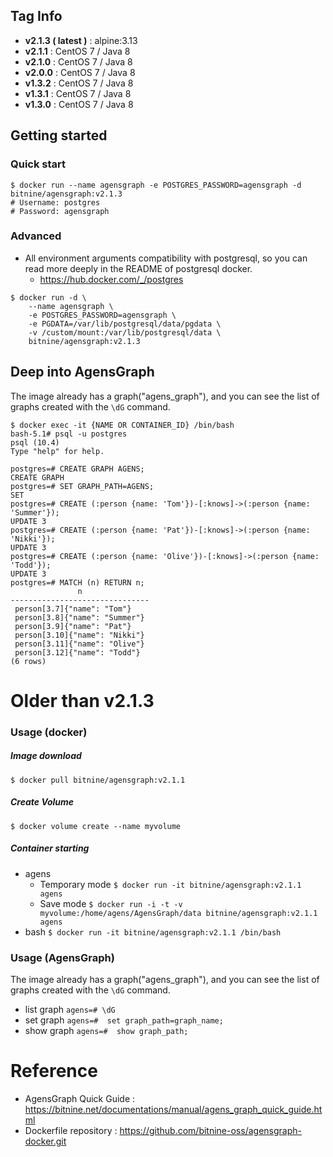 ## Tag Info

* **v2.1.3 ( latest )** : alpine:3.13
* **v2.1.1** : CentOS 7 / Java 8
* **v2.1.0** : CentOS 7 / Java 8
* **v2.0.0** : CentOS 7 / Java 8
* **v1.3.2** : CentOS 7 / Java 8
* **v1.3.1** : CentOS 7 / Java 8
* **v1.3.0** : CentOS 7 / Java 8



## Getting started

### Quick start

```shell
$ docker run --name agensgraph -e POSTGRES_PASSWORD=agensgraph -d bitnine/agensgraph:v2.1.3
# Username: postgres
# Password: agensgraph
```



### Advanced

- All environment arguments compatibility with postgresql, so you can read more deeply in the README of postgresql docker.
    - https://hub.docker.com/_/postgres

```shell
$ docker run -d \
    --name agensgraph \
    -e POSTGRES_PASSWORD=agensgraph \
    -e PGDATA=/var/lib/postgresql/data/pgdata \
    -v /custom/mount:/var/lib/postgresql/data \
    bitnine/agensgraph:v2.1.3
```



## Deep into AgensGraph

The image already has a graph("agens_graph"), and you can see the list of graphs created with the `\dG` command.

```shell
$ docker exec -it {NAME OR CONTAINER_ID} /bin/bash
bash-5.1# psql -u postgres
psql (10.4)
Type "help" for help.

postgres=# CREATE GRAPH AGENS;
CREATE GRAPH
postgres=# SET GRAPH_PATH=AGENS;
SET
postgres=# CREATE (:person {name: 'Tom'})-[:knows]->(:person {name: 'Summer'});
UPDATE 3
postgres=# CREATE (:person {name: 'Pat'})-[:knows]->(:person {name: 'Nikki'});
UPDATE 3
postgres=# CREATE (:person {name: 'Olive'})-[:knows]->(:person {name: 'Todd'});
UPDATE 3
postgres=# MATCH (n) RETURN n;
               n               
-------------------------------
 person[3.7]{"name": "Tom"}
 person[3.8]{"name": "Summer"}
 person[3.9]{"name": "Pat"}
 person[3.10]{"name": "Nikki"}
 person[3.11]{"name": "Olive"}
 person[3.12]{"name": "Todd"}
(6 rows)
```

# Older than v2.1.3
### Usage (docker)    

##### Image download

```
$ docker pull bitnine/agensgraph:v2.1.1
```



##### Create Volume

```
$ docker volume create --name myvolume
```

##### Container starting

- agens
  -  Temporary mode
    ```$ docker run -it bitnine/agensgraph:v2.1.1 agens```
  - Save mode
    ```$ docker run -i -t -v myvolume:/home/agens/AgensGraph/data bitnine/agensgraph:v2.1.1 agens```
- bash 
  ```$ docker run -it bitnine/agensgraph:v2.1.1 /bin/bash```



### Usage (AgensGraph)     

The image already has a graph("agens_graph"), and you can see the list of graphs created with the `\dG` command.
* list graph
```agens=# \dG```
* set graph
```agens=#  set graph_path=graph_name;```
* show graph
```agens=#  show graph_path;```



# Reference
* AgensGraph Quick Guide : https://bitnine.net/documentations/manual/agens_graph_quick_guide.html
* Dockerfile repository : https://github.com/bitnine-oss/agensgraph-docker.git

